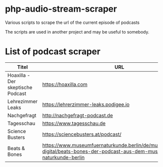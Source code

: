 # php-audio-stream-scraper
Various scripts to scrape the url of the current episode of podcasts 

The scripts are used in another project and may be useful to somebody.

# List of podcast scraper

| Titel | URL | Scraper Name |
|-------|-----|-------------|
| Hoaxilla - Der skeptische Podcast | https://hoaxilla.com | hoaxilla.php |
| Lehrezimmer Leaks | https://lehrerzimmer-leaks.podigee.io | lehrerzimmer.php |
| Nachgefragt | http://nachgefragt-podcast.de | nachgefragt.php |
| Tagesschau | https://www.tagesschau.de | tagesschau.php |
| Science Busters | https://sciencebusters.at/podcast/ | sciencebusters.php |
| Beats & Bones | https://www.museumfuernaturkunde.berlin/de/museum/fuernatur-digital/beats-bones-der-podcast-aus-dem-museum-fuer-naturkunde-berlin | naturkundemuseum.php | Lage der Nation | https://www.lagedernation.org | ldn.php | 
